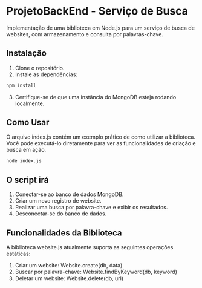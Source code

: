 # ProjetoBackEnd - Serviço de Busca

Implementação de uma biblioteca em Node.js para um serviço de busca de websites, com armazenamento e consulta por palavras-chave.

## Instalação

1.  Clone o repositório.
2.  Instale as dependências:
```bash
npm install
```
3.  Certifique-se de que uma instância do MongoDB esteja rodando localmente.

## Como Usar 

O arquivo index.js contém um exemplo prático de como utilizar a biblioteca. Você pode executá-lo diretamente para ver as funcionalidades de criação e busca em ação.

```bash
node index.js
```
## O script irá

1.    Conectar-se ao banco de dados MongoDB.
2.    Criar um novo registro de website.
3.    Realizar uma busca por palavra-chave e exibir os resultados.
4.    Desconectar-se do banco de dados.

## Funcionalidades da Biblioteca
A biblioteca website.js atualmente suporta as seguintes operações estáticas:

1.    Criar um website: Website.create(db, data)
2.    Buscar por palavra-chave: Website.findByKeyword(db, keyword)
3.    Deletar um website: Website.delete(db, url)
